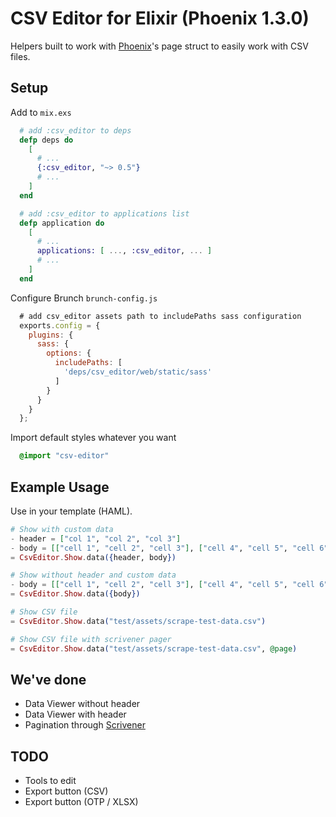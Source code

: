 # CSV Editor for Elixir (Phoenix 1.3.0)

Helpers built to work with [Phoenix](http://www.phoenixframework.org)'s page struct to easily work with CSV files.

## Setup

Add to `mix.exs`

```elixir
  # add :csv_editor to deps
  defp deps do
    [
      # ...
      {:csv_editor, "~> 0.5"}
      # ...
    ]
  end

  # add :csv_editor to applications list
  defp application do
    [
      # ...
      applications: [ ..., :csv_editor, ... ]
      # ...
    ]
  end
```

Configure Brunch `brunch-config.js`

```javascript
  # add csv_editor assets path to includePaths sass configuration
  exports.config = {
    plugins: {
      sass: {
        options: {
          includePaths: [
            'deps/csv_editor/web/static/sass'
          ]
        }
      }
    }
  };
```

Import default styles whatever you want

```sass
  @import "csv-editor"
```

## Example Usage

Use in your template (HAML).

```elixir
# Show with custom data
- header = ["col 1", "col 2", "col 3"]
- body = [["cell 1", "cell 2", "cell 3"], ["cell 4", "cell 5", "cell 6"]]
= CsvEditor.Show.data({header, body})

# Show without header and custom data
- body = [["cell 1", "cell 2", "cell 3"], ["cell 4", "cell 5", "cell 6"]]
= CsvEditor.Show.data({body})

# Show CSV file
= CsvEditor.Show.data("test/assets/scrape-test-data.csv")

# Show CSV file with scrivener pager
= CsvEditor.Show.data("test/assets/scrape-test-data.csv", @page)
```

## We've done

* Data Viewer without header
* Data Viewer with header
* Pagination through [Scrivener](https://github.com/drewolson/scrivener)

## TODO

* Tools to edit
* Export button (CSV)
* Export button (OTP / XLSX)
